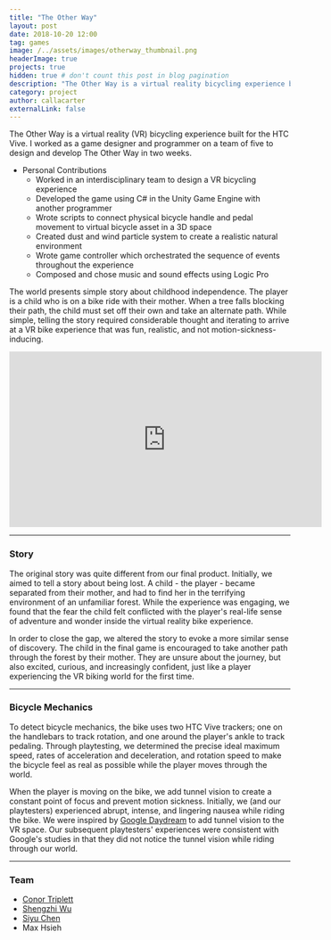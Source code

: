 ```yaml
---
title: "The Other Way"
layout: post
date: 2018-10-20 12:00
tag: games
image: /../assets/images/otherway_thumbnail.png
headerImage: true
projects: true
hidden: true # don't count this post in blog pagination
description: "The Other Way is a virtual reality bicycling experience built for the HTC Vive."
category: project
author: callacarter
externalLink: false
---
```


The Other Way is a virtual reality (VR) bicycling experience built for the HTC Vive. I worked as a game designer and programmer on a team of five to design and develop The Other Way in two weeks.

* Personal Contributions
	* Worked in an interdisciplinary team to design a VR bicycling experience
	* Developed the game using C# in the Unity Game Engine with another programmer
	* Wrote scripts to connect physical bicycle handle and pedal movement to virtual bicycle asset in a 3D space
	* Created dust and wind particle system to create a realistic natural environment
	* Wrote game controller which orchestrated the sequence of events throughout the experience
	* Composed and chose music and sound effects using Logic Pro

The world presents simple story about childhood independence. The player is a child who is on a bike ride with their mother. When a tree falls blocking their path, the child must set off their own and take an alternate path. While simple, telling the story required considerable thought and iterating to arrive at a VR bike experience that was fun, realistic, and not motion-sickness-inducing. 

<dl>
	<iframe width="560" height="315" src="https://www.youtube.com/embed/nmwFswWJpf8" frameborder="0" allow="accelerometer; autoplay; encrypted-media; gyroscope; picture-in-picture" allowfullscreen></iframe>
</dl>

___

### Story
The original story was quite different from our final product. Initially, we aimed to tell a story about being lost. A child - the player - became separated from their mother, and had to find her in the terrifying environment of an unfamiliar forest. While the experience was engaging, we found that the fear the child felt conflicted with the player's real-life sense of adventure and wonder inside the virtual reality bike experience. 

In order to close the gap, we altered the story to evoke a more similar sense of discovery. The child in the final game is encouraged to take another path through the forest by their mother. They are unsure about the journey, but also excited, curious, and increasingly confident, just like a player experiencing the VR biking world for the first time. 

___

### Bicycle Mechanics
To detect bicycle mechanics, the bike uses two HTC Vive trackers; one on the handlebars to track rotation, and one around the player's ankle to track pedaling. Through playtesting, we determined the precise ideal maximum speed, rates of acceleration and deceleration, and rotation speed to make the bicycle feel as real as possible while the player moves through the world. 

When the player is moving on the bike, we add tunnel vision to create a constant point of focus and prevent motion sickness. Initially, we (and our playtesters) experienced abrupt, intense, and lingering nausea while riding the bike. We were inspired by [Google Daydream](https://developers.google.com/vr/elements/tunneling) to add tunnel vision to the VR space. Our subsequent playtesters' experiences were consistent with Google's studies in that they did not notice the tunnel vision while riding through our world. 

___

### Team

* [Conor Triplett](https://www.conortriplett.com)
* [Shengzhi Wu](http://www.wushengzhi.xyz/about)
* [Siyu Chen](http://siyuchenarts.com)
* Max Hsieh



